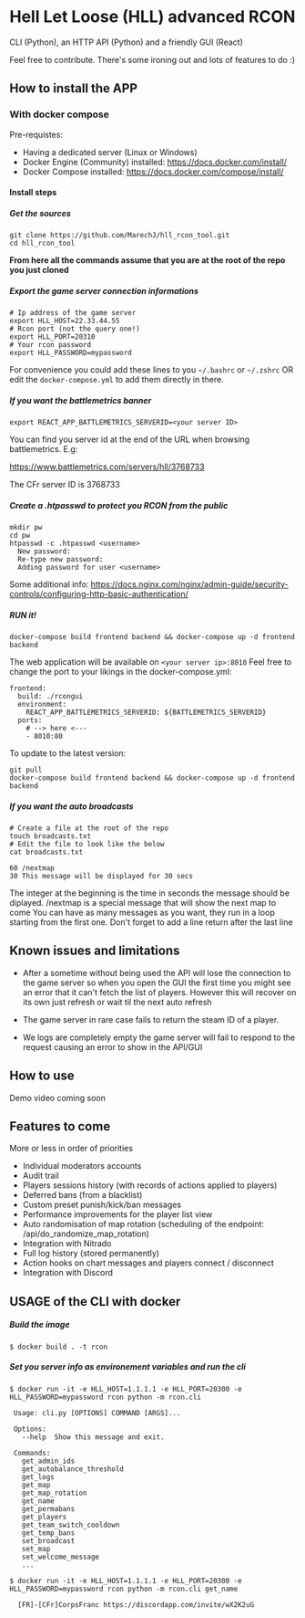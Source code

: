 # Hell Let Loose (HLL) advanced RCON  

CLI (Python), an HTTP API (Python) and a friendly GUI (React)

Feel free to contribute. There's some ironing out and lots of features to do :)

## How to install the APP

### With docker compose

Pre-requistes:
  - Having a dedicated server (Linux or Windows)
  - Docker Engine (Community) installed: https://docs.docker.com/install/
  - Docker Compose installed: https://docs.docker.com/compose/install/

#### Install steps

##### Get the sources

    git clone https://github.com/MarechJ/hll_rcon_tool.git
    cd hll_rcon_tool

__From here all the commands assume that you are at the root of the repo you just cloned__

##### Export the game server connection informations

    # Ip address of the game server
    export HLL_HOST=22.33.44.55
    # Rcon port (not the query one!)
    export HLL_PORT=20310
    # Your rcon password
    export HLL_PASSWORD=mypassword

For convenience you could add these lines to you `~/.bashrc` or `~/.zshrc` OR edit the `docker-compose.yml` to add them directly in there.

##### If you want the battlemetrics banner

    export REACT_APP_BATTLEMETRICS_SERVERID=<your server ID>

You can find you server id at the end of the URL when browsing battlemetrics. E.g:

https://www.battlemetrics.com/servers/hll/3768733

The CFr server ID is 3768733

##### Create a .htpasswd to protect you RCON from the public

    mkdir pw
    cd pw
    htpasswd -c .htpasswd <username>
      New password:
      Re-type new password:
      Adding password for user <username>

Some additional info: https://docs.nginx.com/nginx/admin-guide/security-controls/configuring-http-basic-authentication/

##### RUN it!

    docker-compose build frontend backend && docker-compose up -d frontend backend

The web application will be available on `<your server ip>:8010`
Feel free to change the port to your likings in the docker-compose.yml:

    frontend:
      build: ./rcongui
      environment:
        REACT_APP_BATTLEMETRICS_SERVERID: ${BATTLEMETRICS_SERVERID}
      ports:
        # --> here <---
        - 8010:80  

To update to the latest version:

    git pull
    docker-compose build frontend backend && docker-compose up -d frontend backend

##### If you want the auto broadcasts

    # Create a file at the root of the repo
    touch broadcasts.txt
    # Edit the file to look like the below
    cat broadcasts.txt
    
    60 /nextmap
    30 This message will be displayed for 30 secs

The integer at the beginning is the time in seconds the message should be diplayed.
/nextmap is a special message that will show the next map to come
You can have as many messages as you want, they run in a loop starting from the first one.
Don't forget to add a line return after the last line


## Known issues and limitations

- After a sometime without being used the API will lose the connection to the game server so when you open the GUI the first time you might see an error that it can't fetch the list of players. However this will recover on its own just refresh or wait til the next auto refresh

- The game server in rare case fails to return the steam ID of a player. 

- We logs are completely empty the game server will fail to respond to the request causing an error to show in the API/GUI




## How to use

Demo video coming soon

## Features to come 

More or less in order of priorities

- Individual moderators accounts
- Audit trail
- Players sessions history (with records of actions applied to players)
- Deferred bans (from a blacklist)
- Custom preset punish/kick/ban messages
- Performance improvements for the player list view
- Auto randomisation of map rotation (scheduling of the endpoint: /api/do_randomize_map_rotation)
- Integration with Nitrado
- Full log history (stored permanently)
- Action hooks on chart messages and players connect / disconnect
- Integration with Discord 

## USAGE of the CLI with docker

##### Build the image
    $ docker build . -t rcon

##### Set you server info as environement variables and run the cli
    $ docker run -it -e HLL_HOST=1.1.1.1 -e HLL_PORT=20300 -e HLL_PASSWORD=mypassword rcon python -m rcon.cli
     
     Usage: cli.py [OPTIONS] COMMAND [ARGS]...

     Options:
       --help  Show this message and exit.

     Commands:
       get_admin_ids
       get_autobalance_threshold
       get_logs
       get_map
       get_map_rotation
       get_name
       get_permabans
       get_players
       get_team_switch_cooldown
       get_temp_bans
       set_broadcast
       set_map
       set_welcome_message
       ...

    $ docker run -it -e HLL_HOST=1.1.1.1 -e HLL_PORT=20300 -e HLL_PASSWORD=mypassword rcon python -m rcon.cli get_name

      [FR]-[CFr]CorpsFranc https://discordapp.com/invite/wX2K2uG
